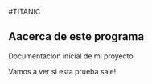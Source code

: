 #TITANIC
## Aacerca de este programa
Documentacion inicial de mi proyecto.

Vamos a ver si esta prueba sale!

